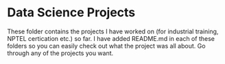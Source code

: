 # Data Science Projects

These folder contains the projects I have worked on (for industrial training, NPTEL certication etc.) so far. I have added README.md in each of these folders so you can easily check out what the project was all about. Go through any of the projects you want.
